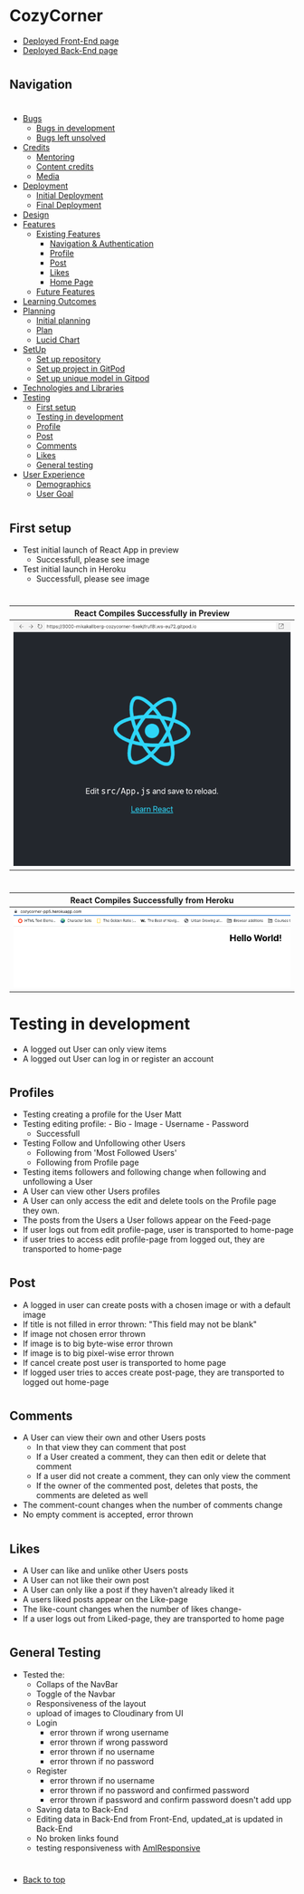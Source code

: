 # CozyCorner

* [Deployed Front-End page](https://cozycorner-pp5.herokuapp.com/)
* [Deployed Back-End page](https://portfolio-project-5-drf-api.herokuapp.com/)
#
## Navigation
#
* [Bugs](/bugs.md)
    - [Bugs in development](/bugs.md#bugs-in-development)
    - [Bugs left unsolved](/bugs.md#bugs-left-unsolved)
* [Credits](#credits)
    - [Mentoring](#thank-you)
    - [Content credits](#content-credits)
    - [Media](#media)
* [Deployment](/deployment.md)
    - [Initial Deployment](/deployment.md#initial-deployment)
    - [Final Deployment](/deployment.md#final-deployment)
* [Design](/README.md#design)
* [Features](/README.md#user-feautures)
   - [Existing Features](/README.md#existing-features)
       - [Navigation & Authentication](/README.md#navigation--authentication)
       - [Profile](/README.md#profile)
       - [Post](/README.md#post)
       - [Likes](/README.mdd#likes)
       - [Home Page](/features.md#home-page)
   - [Future Features](/README.md#future-features)
* [Learning Outcomes](#learning-outcomes)
* [Planning](#planning)
   - [Initial planning](#initial-plan)
   - [Plan](#plan)
   - [Lucid Chart](#lucidchart)
* [SetUp](/setup.md)
   - [Set up repository](/setup.md#set-up-repository)
   - [Set up project in GitPod](/setup.md#set-up-project-in-gitpod)
   - [Set up unique model in Gitpod](/setup.md#set-up-unique-model-in-gitpod)
* [Technologies and Libraries](#technologies-and-libraries)
* [Testing](/testing.md)
    - [First setup](#first-setup)
    - [Testing in development](#testing-in-development)
    - [Profile](#profile)
    - [Post](#post)
    - [Comments](#comments)
    - [Likes](#likes)
    - [General testing](#general-testing)
* [User Experience](#user-experience-ux)
    - [Demographics](#demographics)
    - [User Goal](#user-goals)
  
#
## First setup
- Test initial launch of React App in preview
   - Successfull, please see image
- Test initial launch in Heroku
   - Successfull, please see image
#
React Compiles Successfully in Preview                                |
:--------------------------------------------------------------------:|
![React Compile Preview](/read_me_map/react_compiled_successfully.png)|
#
React Compiles Successfully from Heroku                       |
:------------------------------------------------------------:|
![React Compile Heroku](/read_me_map/heroku_react_success.png)|
#
# Testing in development
- A logged out User can only view items
- A logged out User can log in or register an account
#
## Profiles
- Testing creating a profile for the User Matt
- Testing editing profile: 
         - Bio
         - Image
         - Username
         - Password
     - Successfull
- Testing Follow and Unfollowing other Users
    - Following from 'Most Followed Users'
    - Following from Profile page
- Testing items followers and following change when following and unfollowing a User
- A User can view other Users profiles
- A User can only access the edit and delete tools on the Profile page they own.
- The posts from the Users a User follows appear on the Feed-page
- If user logs out from edit profile-page, user is transported to home-page
- if user tries to access edit profile-page from logged out, they are transported to home-page
#
## Post
- A logged in user can create posts with a chosen image or with a default image
- If title is not filled in error thrown: "This field may not be blank"
- If image not chosen error thrown
- If image is to big byte-wise error thrown
- If image is to big pixel-wise error thrown
- If cancel create post user is transported to home page
- If logged user tries to acces create post-page, they are transported to logged out home-page

#
## Comments
- A User can view their own and other Users posts
   - In that view they can comment that post
   - If a User created a comment, they can then edit or delete that comment
   - If a user did not create a comment, they can only view the comment
   - If the owner of the commented post, deletes that posts, the comments are deleted as well
- The comment-count changes when the number of comments change
- No empty comment is accepted, error thrown
#
## Likes
- A User can like and unlike other Users posts
- A User can not like their own post
- A User can only like a post if they haven't already liked it
- A users liked posts appear on the Like-page
- The like-count changes when the number of likes change-
- If a user logs out from Liked-page, they are transported to home page

#
## General Testing
- Tested the:
     - Collaps of the NavBar
     - Toggle of the Navbar
     - Responsiveness of the layout
     - upload of images to Cloudinary from UI
     - Login
        - error thrown if wrong username
        - error thrown if wrong password
        - error thrown if no username
        - error thrown if no password
     - Register
        - error thrown if no username
        - error thrown if no password and confirmed password
        - error thrown if password and confirm password doesn't add upp
     - Saving data to Back-End
     - Editing data in Back-End from Front-End, updated_at is updated in Back-End
     - No broken links found
     - testing responsiveness with [AmIResponsive](https://ui.dev/amiresponsive?url=https://cozycorner-pp5.herokuapp.com/)

#
* [Back to top](#)
#